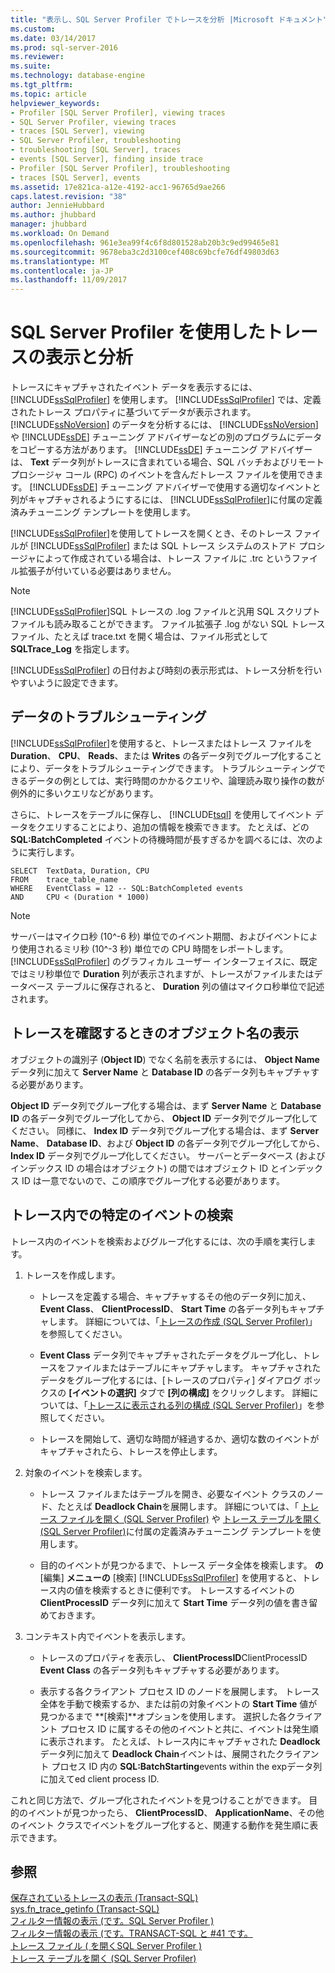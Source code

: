 ```yaml
---
title: "表示し、SQL Server Profiler でトレースを分析 |Microsoft ドキュメント"
ms.custom: 
ms.date: 03/14/2017
ms.prod: sql-server-2016
ms.reviewer: 
ms.suite: 
ms.technology: database-engine
ms.tgt_pltfrm: 
ms.topic: article
helpviewer_keywords:
- Profiler [SQL Server Profiler], viewing traces
- SQL Server Profiler, viewing traces
- traces [SQL Server], viewing
- SQL Server Profiler, troubleshooting
- troubleshooting [SQL Server], traces
- events [SQL Server], finding inside trace
- Profiler [SQL Server Profiler], troubleshooting
- traces [SQL Server], events
ms.assetid: 17e821ca-a12e-4192-acc1-96765d9ae266
caps.latest.revision: "38"
author: JennieHubbard
ms.author: jhubbard
manager: jhubbard
ms.workload: On Demand
ms.openlocfilehash: 961e3ea99f4c6f8d801528ab20b3c9ed99465e81
ms.sourcegitcommit: 9678eba3c2d3100cef408c69bcfe76df49803d63
ms.translationtype: MT
ms.contentlocale: ja-JP
ms.lasthandoff: 11/09/2017
---
```

# <a name="view-and-analyze-traces-with-sql-server-profiler"></a>SQL Server Profiler を使用したトレースの表示と分析
  トレースにキャプチャされたイベント データを表示するには、 [!INCLUDE[ssSqlProfiler](../../includes/sssqlprofiler-md.md)] を使用します。 [!INCLUDE[ssSqlProfiler](../../includes/sssqlprofiler-md.md)] では、定義されたトレース プロパティに基づいてデータが表示されます。 [!INCLUDE[ssNoVersion](../../includes/ssnoversion-md.md)] のデータを分析するには、 [!INCLUDE[ssNoVersion](../../includes/ssnoversion-md.md)] や [!INCLUDE[ssDE](../../includes/ssde-md.md)] チューニング アドバイザーなどの別のプログラムにデータをコピーする方法があります。 [!INCLUDE[ssDE](../../includes/ssde-md.md)] チューニング アドバイザーは、 **Text** データ列がトレースに含まれている場合、SQL バッチおよびリモート プロシージャ コール (RPC) のイベントを含んだトレース ファイルを使用できます。 [!INCLUDE[ssDE](../../includes/ssde-md.md)] チューニング アドバイザーで使用する適切なイベントと列がキャプチャされるようにするには、 [!INCLUDE[ssSqlProfiler](../../includes/sssqlprofiler-md.md)]に付属の定義済みチューニング テンプレートを使用します。  
  
 [!INCLUDE[ssSqlProfiler](../../includes/sssqlprofiler-md.md)]を使用してトレースを開くとき、そのトレース ファイルが [!INCLUDE[ssSqlProfiler](../../includes/sssqlprofiler-md.md)] または SQL トレース システムのストアド プロシージャによって作成されている場合は、トレース ファイルに .trc というファイル拡張子が付いている必要はありません。  
  
> [!NOTE]  
>  [!INCLUDE[ssSqlProfiler](../../includes/sssqlprofiler-md.md)]SQL トレースの .log ファイルと汎用 SQL スクリプト ファイルも読み取ることができます。 ファイル拡張子 .log がない SQL トレース ファイル、たとえば trace.txt を開く場合は、ファイル形式として **SQLTrace_Log** を指定します。  
  
 [!INCLUDE[ssSqlProfiler](../../includes/sssqlprofiler-md.md)] の日付および時刻の表示形式は、トレース分析を行いやすいように設定できます。  
  
## <a name="troubleshooting-data"></a>データのトラブルシューティング  
 [!INCLUDE[ssSqlProfiler](../../includes/sssqlprofiler-md.md)]を使用すると、トレースまたはトレース ファイルを **Duration**、 **CPU**、 **Reads**、または **Writes** の各データ列でグループ化することにより、データをトラブルシューティングできます。 トラブルシューティングできるデータの例としては、実行時間のかかるクエリや、論理読み取り操作の数が例外的に多いクエリなどがあります。  
  
 さらに、トレースをテーブルに保存し、 [!INCLUDE[tsql](../../includes/tsql-md.md)] を使用してイベント データをクエリすることにより、追加の情報を検索できます。 たとえば、どの **SQL:BatchCompleted** イベントの待機時間が長すぎるかを調べるには、次のように実行します。  
  
```  
SELECT  TextData, Duration, CPU  
FROM    trace_table_name  
WHERE   EventClass = 12 -- SQL:BatchCompleted events  
AND     CPU < (Duration * 1000)  
```  
  
> [!NOTE]  
>  サーバーはマイクロ秒 (10^-6 秒) 単位でのイベント期間、およびイベントにより使用されるミリ秒 (10^-3 秒) 単位での CPU 時間をレポートします。 [!INCLUDE[ssSqlProfiler](../../includes/sssqlprofiler-md.md)] のグラフィカル ユーザー インターフェイスに、既定ではミリ秒単位で **Duration** 列が表示されますが、トレースがファイルまたはデータベース テーブルに保存されると、 **Duration** 列の値はマイクロ秒単位で記述されます。  
  
## <a name="displaying-object-names-when-viewing-traces"></a>トレースを確認するときのオブジェクト名の表示  
 オブジェクトの識別子 (**Object ID**) でなく名前を表示するには、 **Object Name** データ列に加えて **Server Name** と **Database ID** の各データ列もキャプチャする必要があります。  
  
 **Object ID** データ列でグループ化する場合は、まず **Server Name** と **Database ID** の各データ列でグループ化してから、 **Object ID** データ列でグループ化してください。 同様に、 **Index ID** データ列でグループ化する場合は、まず **Server Name**、 **Database ID**、および **Object ID** の各データ列でグループ化してから、 **Index ID** データ列でグループ化してください。 サーバーとデータベース (およびインデックス ID の場合はオブジェクト) の間ではオブジェクト ID とインデックス ID は一意でないので、この順序でグループ化する必要があります。  
  
## <a name="finding-specific-events-within-a-trace"></a>トレース内での特定のイベントの検索  
 トレース内のイベントを検索およびグループ化するには、次の手順を実行します。  
  
1.  トレースを作成します。  
  
    -   トレースを定義する場合、キャプチャするその他のデータ列に加え、 **Event Class**、 **ClientProcessID**、 **Start Time** の各データ列もキャプチャします。 詳細については、「[トレースの作成 &#40;SQL Server Profiler&#41;](../../tools/sql-server-profiler/create-a-trace-sql-server-profiler.md)」を参照してください。  
  
    -   **Event Class** データ列でキャプチャされたデータをグループ化し、トレースをファイルまたはテーブルにキャプチャします。 キャプチャされたデータをグループ化するには、[トレースのプロパティ] ダイアログ ボックスの **[イベントの選択]** タブで **[列の構成]** をクリックします。 詳細については、「[トレースに表示される列の構成 &#40;SQL Server Profiler&#41;](../../tools/sql-server-profiler/organize-columns-displayed-in-a-trace-sql-server-profiler.md)」を参照してください。  
  
    -   トレースを開始して、適切な時間が経過するか、適切な数のイベントがキャプチャされたら、トレースを停止します。  
  
2.  対象のイベントを検索します。  
  
    -   トレース ファイルまたはテーブルを開き、必要なイベント クラスのノード、たとえば **Deadlock Chain**を展開します。 詳細については、「 [トレース ファイルを開く &#40;SQL Server Profiler&#41;](../../tools/sql-server-profiler/open-a-trace-file-sql-server-profiler.md) や [トレース テーブルを開く &#40;SQL Server Profiler&#41;](../../tools/sql-server-profiler/open-a-trace-table-sql-server-profiler.md)に付属の定義済みチューニング テンプレートを使用します。  
  
    -   目的のイベントが見つかるまで、トレース データ全体を検索します。 **の** [編集] **メニューの** [検索] [!INCLUDE[ssSqlProfiler](../../includes/sssqlprofiler-md.md)] を使用すると、トレース内の値を検索するときに便利です。 トレースするイベントの **ClientProcessID** データ列に加えて **Start Time** データ列の値を書き留めておきます。  
  
3.  コンテキスト内でイベントを表示します。  
  
    -   トレースのプロパティを表示し、 **ClientProcessID**ClientProcessID **Event Class** の各データ列もキャプチャする必要があります。  
  
    -   表示する各クライアント プロセス ID のノードを展開します。 トレース全体を手動で検索するか、または前の対象イベントの **Start Time** 値が見つかるまで **[検索]**オプションを使用します。 選択した各クライアント プロセス ID に属するその他のイベントと共に、イベントは発生順に表示されます。 たとえば、トレース内にキャプチャされた **Deadlock** データ列に加えて **Deadlock Chain**イベントは、展開されたクライアント プロセス ID 内の **SQL:BatchStarting**events within the expデータ列に加えてed client process ID.  
  
 これと同じ方法で、グループ化されたイベントを見つけることができます。 目的のイベントが見つかったら、 **ClientProcessID**、 **ApplicationName**、その他のイベント クラスでイベントをグループ化すると、関連する動作を発生順に表示できます。  
  
## <a name="see-also"></a>参照  
 [保存されているトレースの表示 &#40;Transact-SQL&#41;](../../relational-databases/sql-trace/view-a-saved-trace-transact-sql.md)   
 [sys.fn_trace_getinfo &#40;Transact-SQL&#41;](../../relational-databases/system-functions/sys-fn-trace-getinfo-transact-sql.md)   
 [フィルター情報の表示 &#40;です。SQL Server Profiler &#41;](../../tools/sql-server-profiler/view-filter-information-sql-server-profiler.md)   
 [フィルター情報の表示 &#40;です。TRANSACT-SQL と #41 です。](../../relational-databases/sql-trace/view-filter-information-transact-sql.md)   
 [トレース ファイル &#40; を開くSQL Server Profiler &#41;](../../tools/sql-server-profiler/open-a-trace-file-sql-server-profiler.md)   
 [トレース テーブルを開く &#40;SQL Server Profiler&#41;](../../tools/sql-server-profiler/open-a-trace-table-sql-server-profiler.md)  
  
  
